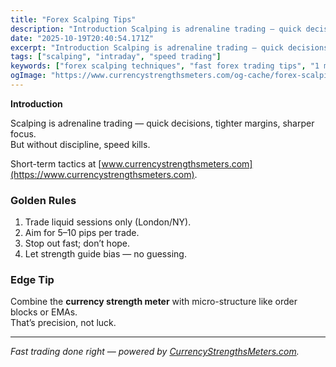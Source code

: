 ```yaml
---
title: "Forex Scalping Tips"
description: "Introduction Scalping is adrenaline trading — quick decisions, tighter margins, sharper focus..."
date: "2025-10-19T20:40:54.171Z"
excerpt: "Introduction Scalping is adrenaline trading — quick decisions, tighter margins, sharper focus. But without discipline, speed kills. Short-term tactics at [www.currencystrengthsmeters.com](https://www.currencystrengthsmeters.com). Golden Rules 1. Trade liquid sessions only (London/NY). 2. Aim for 5–10 pips per trade. 3. Stop out fast; don’t hope. 4. Let strength guide bias — no guessing...."
tags: ["scalping", "intraday", "speed trading"]
keywords: ["forex scalping techniques", "fast forex trading tips", "1 minute 5 minute strategy", "scalping risk control", "currency strength intraday"]
ogImage: "https://www.currencystrengthsmeters.com/og-cache/forex-scalping-tips.jpg"
---
```

**Introduction**

Scalping is adrenaline trading — quick decisions, tighter margins, sharper focus.  
But without discipline, speed kills.

Short-term tactics at [www.currencystrengthsmeters.com](https://www.currencystrengthsmeters.com).

### Golden Rules

1. Trade liquid sessions only (London/NY).  
2. Aim for 5–10 pips per trade.  
3. Stop out fast; don’t hope.  
4. Let strength guide bias — no guessing.

### Edge Tip

Combine the **currency strength meter** with micro-structure like order blocks or EMAs.  
That’s precision, not luck.

---

*Fast trading done right — powered by [CurrencyStrengthsMeters.com](https://www.currencystrengthsmeters.com).*
